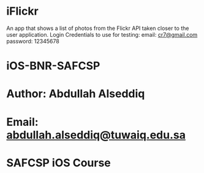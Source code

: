 # iFlickr
An app that shows a list of photos from the Flickr API taken closer to the user application.
Login Credentials to use for testing:
email: cr7@gmail.com
password: 12345678

# iOS-BNR-SAFCSP
# Author: Abdullah Alseddiq
# Email: abdullah.alseddiq@tuwaiq.edu.sa
# SAFCSP iOS Course
